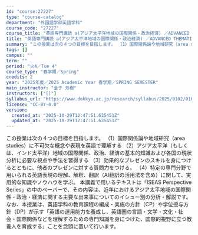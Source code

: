 ```yaml
---
id: "course:27227"
type: "course-catalog"
department: "外国語学部英語学科"
course_code: "27227"
course_title: "英語専門講読 a(アジア太平洋地域の国際関係・政治経済) ／ADVANCED THEMATIC READING (A)"
title: "英語専門講読 a(アジア太平洋地域の国際関係・政治経済) ／ADVANCED THEMATIC READING (A)"
summary: "この授業は次の４つの目標を目指します。 （1）国際関係論や地域研究（area studies）に不可欠な概念や表現を英語で理解する （2）アジア太平洋（もしくは、インド太平洋）地域の国際関係、政治、経済の基本的知識および各国の現状分析に必要…"
tags: []
campus: ""
term: ""
period: "火4／Tue 4"
course_type: "春学期／Spring"
credits: 2
year: "2025年度／2025 Academic Year 春学期／SPRING SEMESTER"
main_instructor: "金子 芳樹"
instructors: ["[]"]
syllabus_url: "https://www.dokkyo.ac.jp/research/syllabus/2025/0102/0102_27227_ja_JP.html"
license: "CC-BY-4.0"
version:
  created_at: "2025-10-29T12:47:51.635451Z"
  updated_at: "2025-10-29T12:47:51.635451Z"
---
```

この授業は次の４つの目標を目指します。 （1）国際関係論や地域研究（area studies）に不可欠な概念や表現を英語で理解する （2）アジア太平洋（もしくは、インド太平洋）地域の国際関係、政治、経済の基本的知識および各国の現状分析に必要な視点や手法を習得する （3）効果的なプレゼンのスキルを身につけるとともに、他者のプレゼンに対する質問力をつける。 （4）特定の専門分野で用いられる英語表現の理解、解釈、翻訳（AI翻訳の活用法を含め）に関して、実用的な知識やノウハウを学ぶ。 本講義で用いるテキストは「ISEAS Perspective Series」の中のペーバーで、その内容は、近年におけるアジア太平地域の国際関係・政治・経済に関する主要な出来事についてのイシュー別の分析・解説です。 なお、本授業は、英語学科の教育課程の編成・実施の方針（CP）や学位授与方針（DP）が示す「英語の運用能力を養成し、英語圏の言語・文学・文化・社会・国際関係などを理解するための専門知識を身につけた、国際的視野に立つ教養人を育成する」ことを念頭に置いて行います。
